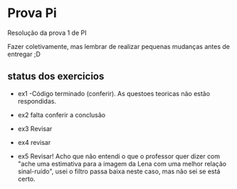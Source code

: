 Prova Pi
=======

Resolução da prova 1 de PI

Fazer coletivamente, mas lembrar de realizar pequenas mudanças antes de entregar ;D

status dos exercicios
---------------------

+ ex1 -Código terminado (conferir). As questoes teoricas não estão respondidas.

+ ex2 falta conferir a conclusão

+ ex3 Revisar

+ ex4 revisar

+ ex5 Revisar!
Acho que não entendi o que o professor quer dizer com "ache uma estimativa para a imagem da Lena com uma melhor relação sinal-ruído", usei o filtro passa baixa neste caso, mas não sei se está certo.
